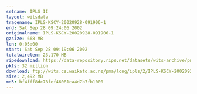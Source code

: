 ```yaml
---
setname: IPLS II
layout: witsdata
tracename: IPLS-KSCY-20020928-091906-1
end: Sat Sep 28 09:24:06 2002
originalname: IPLS-KSCY-20020928-091906-1
gzsize: 668 MB
len: 0:05:00
start: Sat Sep 28 09:19:06 2002
totalwirelen: 23,170 MB
ripedownload: https://data-repository.ripe.net/datasets/wits-archive/pma/long/ipls/2/IPLS-KSCY-20020928-091906-1.gz
pkts: 32 million
download: ftp://wits.cs.waikato.ac.nz/pma/long/ipls/2/IPLS-KSCY-20020928-091906-1.gz
size: 2,492 MB
md5: bf4fff8dc78fef46081ca4d7b7fb1000
---
```

